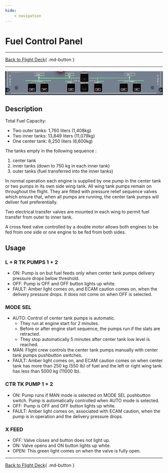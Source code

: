 ```yaml
---
hide:
    - navigation
---
```


# Fuel Control Panel

---

[Back to Flight Deck](../flight-deck.md){ .md-button }

---

![FUEL Control Panel](../../assets/a32nx-briefing/overhead-panel/Fuel-Panel.png "FUEL Control Panel")

## Description

Total Fuel Capacity:

- Two outer tanks: 1,760 liters (1,408kg)
- Two inner tanks: 13,849 liters (11,079kg)
- One center tank: 8,250 liters (6,600kg)

The tanks empty in the following sequence :

1. center tank
2. inner tanks (down to 750 kg in each inner tank)
3. outer tanks (fuel transferred into the inner tanks)

In normal operation each engine is supplied by one pump in the center tank or two pumps in its own side wing tank. All wing tank pumps remain on throughout the flight. They are fitted with pressure relief sequence valves which ensure that, when all pumps are running, the center tank pumps will deliver fuel preferentially.

Two electrical transfer valves are mounted in each wing to permit fuel transfer from outer to inner tank.

A cross feed valve controlled by a double motor allows both engines to be fed from one side or one engine to be fed from both sides.

## Usage

###  L + R TK PUMPS 1 + 2

- ON: Pump is on but fuel feeds only when center tank pumps delivery
pressure drops below threshold.
- OFF: Pump is OFF and OFF button lights up white.
- FAULT: Amber light comes on, and ECAM caution comes on, when the delivery pressure drops. It does not come on when OFF is selected.

### MODE SEL

- AUTO: Control of center tank pumps is automatic.
    - They run at engine start for 2 minutes.
    - Before or after engine start sequence, the pumps run if the slats are retracted.
    - They stop automatically 5 minutes after center tank low level is reached.
- MAN: Flight crew controls the center tank pumps manually with center tank pumps pushbutton switches.
- FAULT: Amber light comes on, and ECAM caution comes on when center tank has more than 250 kg (550 lb) of fuel and the left or right wing tank has less than 5000 kg (11000 lb).

### CTR TK PUMP 1 + 2

- ON: Pump runs if MAN mode is selected on MODE SEL pushbutton switch. Pump is automatically controlled when AUTO mode is selected.
- OFF: Pump is OFF and OFF button lights up white.
- FAULT: Amber light comes on, associated with ECAM caution, when the pump is in operation and the delivery pressure drops.

### X FEED

- OFF: Valve closes and button does not light up.
- ON: Valve opens and ON button lights up white.
- OPEN: This green light comes on when the valve is fully open.

---

[Back to Flight Deck](../flight-deck.md){ .md-button }

